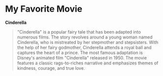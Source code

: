 # My Favorite Movie
**Cinderella**

> "Cinderella" is a popular fairy tale that has been adapted into numerous films. 
> The story revolves around a young woman named Cinderella, who is mistreated by her stepmother and stepsisters.
> With the help of her fairy godmother, Cinderella attends a royal ball and captures the heart of a prince. 
> The most famous adaptation is Disney's animated film "Cinderella" released in 1950.
> The movie features a classic rags-to-riches narrative and emphasizes themes of kindness, courage, and true love.
